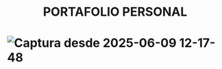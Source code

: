 <h1 align="center">PORTAFOLIO PERSONAL<h1>


![Captura desde 2025-06-09 12-17-48](https://github.com/user-attachments/assets/2e3008b1-cccf-49d7-9f7e-7befbd7eb4af)



